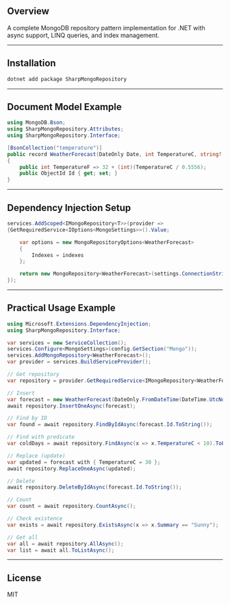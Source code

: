 ## Overview

A complete MongoDB repository pattern implementation for .NET with async support, LINQ queries, and index management.

---

## Installation

```bash
dotnet add package SharpMongoRepository
```

---

## Document Model Example

```csharp
using MongoDB.Bson;
using SharpMongoRepository.Attributes;
using SharpMongoRepository.Interface;

[BsonCollection("temperature")]
public record WeatherForecast(DateOnly Date, int TemperatureC, string? Summary) : IDocument
{
    public int TemperatureF => 32 + (int)(TemperatureC / 0.5556);
    public ObjectId Id { get; set; }
}
```

---

## Dependency Injection Setup

```csharp
services.AddScoped<IMongoRepository<T>>(provider =>
{GetRequiredService<IOptions<MongoSettings>>().Value;

    var options = new MongoRepositoryOptions<WeatherForecast>
    {
        Indexes = indexes
    };

    return new MongoRepository<WeatherForecast>(settings.ConnectionString, settings.Database, options);
});
```

---

## Practical Usage Example

```csharp
using Microsoft.Extensions.DependencyInjection;
using SharpMongoRepository.Interface;

var services = new ServiceCollection();
services.Configure<MongoSettings>(config.GetSection("Mongo"));
services.AddMongoRepository<WeatherForecast>();
var provider = services.BuildServiceProvider();

// Get repository
var repository = provider.GetRequiredService<IMongoRepository<WeatherForecast>>();

// Insert
var forecast = new WeatherForecast(DateOnly.FromDateTime(DateTime.UtcNow), 25, "Sunny");
await repository.InsertOneAsync(forecast);

// Find by ID
var found = await repository.FindByIdAsync(forecast.Id.ToString());

// Find with predicate
var coldDays = await repository.FindAsync(x => x.TemperatureC < 10).ToListAsync();

// Replace (update)
var updated = forecast with { TemperatureC = 30 };
await repository.ReplaceOneAsync(updated);

// Delete
await repository.DeleteByIdAsync(forecast.Id.ToString());

// Count
var count = await repository.CountAsync();

// Check existence
var exists = await repository.ExistsAsync(x => x.Summary == "Sunny");

// Get all
var all = await repository.AllAsync();
var list = await all.ToListAsync();
```

---

## License

MIT
